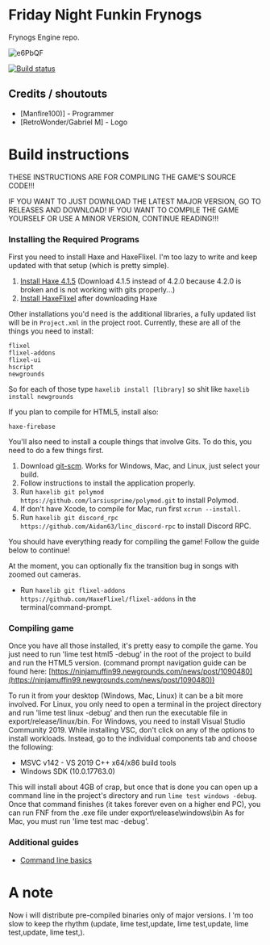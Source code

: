 # Friday Night Funkin Frynogs

Frynogs Engine repo.

![e6PbQF](https://user-images.githubusercontent.com/87475004/126863954-831fd7c8-e764-4f24-b41d-78c36b25956b.png)


[![Build status](https://ci.appveyor.com/api/projects/status/npxuk38tmfi7md8k?svg=true)](https://ci.appveyor.com/project/ManFire100/frynogs-engine)


## Credits / shoutouts

- [Manfire100)] - Programmer
- [RetroWonder/Gabriel M] - Logo

# Build instructions

THESE INSTRUCTIONS ARE FOR COMPILING THE GAME'S SOURCE CODE!!!

IF YOU WANT TO JUST DOWNLOAD THE LATEST MAJOR VERSION, GO TO RELEASES AND DOWNLOAD!
IF YOU WANT TO COMPILE THE GAME YOURSELF OR USE A MINOR VERSION, CONTINUE READING!!!

### Installing the Required Programs

First you need to install Haxe and HaxeFlixel. I'm too lazy to write and keep updated with that setup (which is pretty simple). 
1. [Install Haxe 4.1.5](https://haxe.org/download/version/4.1.5/) (Download 4.1.5 instead of 4.2.0 because 4.2.0 is broken and is not working with gits properly...)
2. [Install HaxeFlixel](https://haxeflixel.com/documentation/install-haxeflixel/) after downloading Haxe

Other installations you'd need is the additional libraries, a fully updated list will be in `Project.xml` in the project root. Currently, these are all of the things you need to install:
```
flixel
flixel-addons
flixel-ui
hscript
newgrounds

```
So for each of those type `haxelib install [library]` so shit like `haxelib install newgrounds`

If you plan to compile for HTML5, install also:
```
haxe-firebase

```

You'll also need to install a couple things that involve Gits. To do this, you need to do a few things first.
1. Download [git-scm](https://git-scm.com/downloads). Works for Windows, Mac, and Linux, just select your build.
2. Follow instructions to install the application properly.
3. Run `haxelib git polymod https://github.com/larsiusprime/polymod.git` to install Polymod.
4. If don't have Xcode, to compile for Mac, run first `xcrun --install.`
5. Run `haxelib git discord_rpc https://github.com/Aidan63/linc_discord-rpc` to install Discord RPC.

You should have everything ready for compiling the game! Follow the guide below to continue!

At the moment, you can optionally fix the transition bug in songs with zoomed out cameras.
- Run `haxelib git flixel-addons https://github.com/HaxeFlixel/flixel-addons` in the terminal/command-prompt.

### Compiling game

Once you have all those installed, it's pretty easy to compile the game. You just need to run 'lime test html5 -debug' in the root of the project to build and run the HTML5 version. (command prompt navigation guide can be found here: [https://ninjamuffin99.newgrounds.com/news/post/1090480](https://ninjamuffin99.newgrounds.com/news/post/1090480))

To run it from your desktop (Windows, Mac, Linux) it can be a bit more involved. For Linux, you only need to open a terminal in the project directory and run 'lime test linux -debug' and then run the executable file in export/release/linux/bin. For Windows, you need to install Visual Studio Community 2019. While installing VSC, don't click on any of the options to install workloads. Instead, go to the individual components tab and choose the following:
* MSVC v142 - VS 2019 C++ x64/x86 build tools
* Windows SDK (10.0.17763.0)

This will install about 4GB of crap, but once that is done you can open up a command line in the project's directory and run `lime test windows -debug`. Once that command finishes (it takes forever even on a higher end PC), you can run FNF from the .exe file under export\release\windows\bin
As for Mac, you must run 'lime test mac -debug'. 

### Additional guides

- [Command line basics](https://ninjamuffin99.newgrounds.com/news/post/1090480)

# A note

Now i will distribute pre-compiled binaries only of major versions. I 'm too slow to keep the rhythm (update, lime test,update, lime test,update, lime test,update, lime test,).

